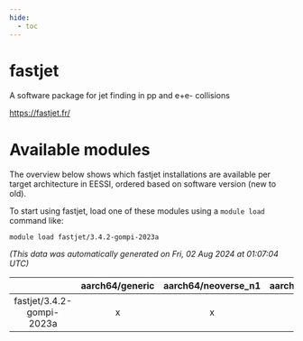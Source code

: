 ```yaml
---
hide:
  - toc
---
```


fastjet
=======


A software package for jet finding in pp and e+e- collisions

https://fastjet.fr/
# Available modules


The overview below shows which fastjet installations are available per target architecture in EESSI, ordered based on software version (new to old).

To start using fastjet, load one of these modules using a `module load` command like:

```shell
module load fastjet/3.4.2-gompi-2023a
```

*(This data was automatically generated on Fri, 02 Aug 2024 at 01:07:04 UTC)*  

| |aarch64/generic|aarch64/neoverse_n1|aarch64/neoverse_v1|x86_64/generic|x86_64/amd/zen2|x86_64/amd/zen3|x86_64/amd/zen4|x86_64/intel/haswell|x86_64/intel/skylake_avx512|
| :---: | :---: | :---: | :---: | :---: | :---: | :---: | :---: | :---: | :---: |
|fastjet/3.4.2-gompi-2023a|x|x|x|x|x|x|-|x|x|
